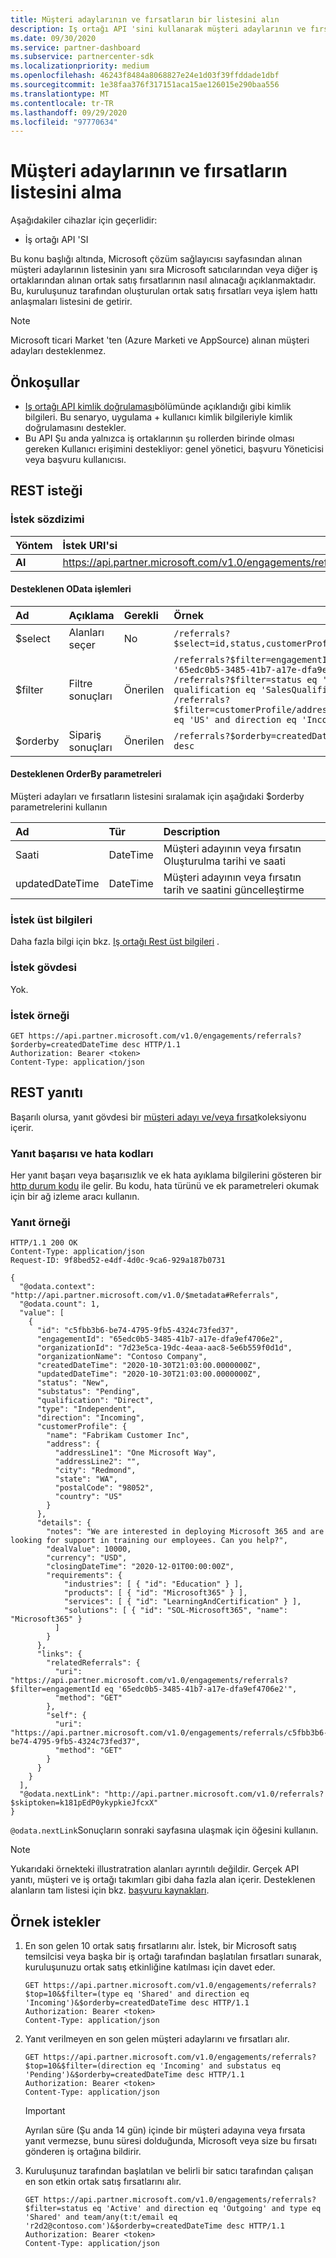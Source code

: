 ```yaml
---
title: Müşteri adaylarının ve fırsatların bir listesini alın
description: Iş ortağı API 'sini kullanarak müşteri adaylarının ve fırsatların bir listesini alma.
ms.date: 09/30/2020
ms.service: partner-dashboard
ms.subservice: partnercenter-sdk
ms.localizationpriority: medium
ms.openlocfilehash: 46243f8484a8068827e24e1d03f39ffddade1dbf
ms.sourcegitcommit: 1e38faa376f317151aca15ae126015e290baa556
ms.translationtype: MT
ms.contentlocale: tr-TR
ms.lasthandoff: 09/29/2020
ms.locfileid: "97770634"
---
```

# <a name="get-the-list-of-leads-and-opportunities"></a>Müşteri adaylarının ve fırsatların listesini alma

Aşağıdakiler cihazlar için geçerlidir:

- İş ortağı API 'SI

 Bu konu başlığı altında, Microsoft çözüm sağlayıcısı sayfasından alınan müşteri adaylarının listesinin yanı sıra Microsoft satıcılarından veya diğer iş ortaklarından alınan ortak satış fırsatlarının nasıl alınacağı açıklanmaktadır. Bu, kuruluşunuz tarafından oluşturulan ortak satış fırsatları veya işlem hattı anlaşmaları listesini de getirir.

> [!Note]
> Microsoft ticari Market 'ten (Azure Marketi ve AppSource) alınan müşteri adayları desteklenmez.

## <a name="prerequisites"></a>Önkoşullar

- [Iş ortağı API kimlik doğrulaması](api-authentication.md)bölümünde açıklandığı gibi kimlik bilgileri. Bu senaryo, uygulama + kullanıcı kimlik bilgileriyle kimlik doğrulamasını destekler.
- Bu API Şu anda yalnızca iş ortaklarının şu rollerden birinde olması gereken Kullanıcı erişimini destekliyor: genel yönetici, başvuru Yöneticisi veya başvuru kullanıcısı.

## <a name="rest-request"></a>REST isteği

### <a name="request-syntax"></a>İstek sözdizimi

| Yöntem  | İstek URI'si                                                    |
|:--------|:---------------------------------------------------------------|
| **Al** | <https://api.partner.microsoft.com/v1.0/engagements/referrals> |

#### <a name="supported-odata-operations"></a>Desteklenen OData işlemleri

| Ad     | Açıklama     | Gerekli    | Örnek                                                                                                                                                                                                                                                     |
|:---------|:----------------|:------------|:------------------------------------------------------------------------------------------------------------------------------------------------------------------------------------------------------------------------------------------------------------|
| $select  | Alanları seçer  | No          | `/referrals?$select=id,status,customerProfile`                                                                                                                                                                                                              |
| $filter  | Filtre sonuçları | Önerilen | `/referrals?$filter=engagementId eq '65edc0b5-3485-41b7-a17e-dfa9ef4706e2'` <br/> `/referrals?$filter=status eq 'New' and qualification eq 'SalesQualified'` <br/> `/referrals?$filter=customerProfile/address/country eq 'US' and direction eq 'Incoming'` |
| $orderby | Sipariş sonuçları  | Önerilen | `/referrals?$orderby=createdDateTime desc`                                                                                                                                                                                                                  |

#### <a name="supported-orderby-parameters"></a>Desteklenen OrderBy parametreleri

Müşteri adayları ve fırsatların listesini sıralamak için aşağıdaki $orderby parametrelerini kullanın

| Ad            | Tür     | Description                                       |
|:----------------|:---------|:--------------------------------------------------|
| Saati | DateTime | Müşteri adayının veya fırsatın Oluşturulma tarihi ve saati |
| updatedDateTime | DateTime | Müşteri adayının veya fırsatın tarih ve saatini güncelleştirme   |

### <a name="request-headers"></a>İstek üst bilgileri

Daha fazla bilgi için bkz. [Iş ortağı Rest üst bilgileri](headers.md) .

### <a name="request-body"></a>İstek gövdesi

Yok.

### <a name="request-example"></a>İstek örneği

```http
GET https://api.partner.microsoft.com/v1.0/engagements/referrals?$orderby=createdDateTime desc HTTP/1.1
Authorization: Bearer <token>
Content-Type: application/json
```

## <a name="rest-response"></a>REST yanıtı

Başarılı olursa, yanıt gövdesi bir [müşteri adayı ve/veya fırsat](referral-resources.md)koleksiyonu içerir.

### <a name="response-success-and-error-codes"></a>Yanıt başarısı ve hata kodları

Her yanıt başarı veya başarısızlık ve ek hata ayıklama bilgilerini gösteren bir [http durum kodu](error-codes.md) ile gelir. Bu kodu, hata türünü ve ek parametreleri okumak için bir ağ izleme aracı kullanın.

### <a name="response-example"></a>Yanıt örneği

``` http
HTTP/1.1 200 OK
Content-Type: application/json
Request-ID: 9f8bed52-e4df-4d0c-9ca6-929a187b0731

{
  "@odata.context": "http://api.partner.microsoft.com/v1.0/$metadata#Referrals",
  "@odata.count": 1,
  "value": [
    {
      "id": "c5fbb3b6-be74-4795-9fb5-4324c73fed37",
      "engagementId": "65edc0b5-3485-41b7-a17e-dfa9ef4706e2",
      "organizationId": "7d23e5ca-19dc-4eaa-aac8-5e6b559f0d1d",
      "organizationName": "Contoso Company",
      "createdDateTime": "2020-10-30T21:03:00.0000000Z",
      "updatedDateTime": "2020-10-30T21:03:00.0000000Z",
      "status": "New",
      "substatus": "Pending",
      "qualification": "Direct",
      "type": "Independent",
      "direction": "Incoming",
      "customerProfile": {
        "name": "Fabrikam Customer Inc",
        "address": {
          "addressLine1": "One Microsoft Way",
          "addressLine2": "",
          "city": "Redmond",
          "state": "WA",
          "postalCode": "98052",
          "country": "US"
        }
      },
      "details": {
        "notes": "We are interested in deploying Microsoft 365 and are looking for support in training our employees. Can you help?",
        "dealValue": 10000,
        "currency": "USD",
        "closingDateTime": "2020-12-01T00:00:00Z",
        "requirements": {
            "industries": [ { "id": "Education" } ],
            "products": [ { "id": "Microsoft365" } ],
            "services": [ { "id": "LearningAndCertification" } ],
            "solutions": [ { "id": "SOL-Microsoft365", "name": "Microsoft365" }
          ]
        }
      },
      "links": {
        "relatedReferrals": {
          "uri": "https://api.partner.microsoft.com/v1.0/engagements/referrals?$filter=engagementId eq '65edc0b5-3485-41b7-a17e-dfa9ef4706e2'",
          "method": "GET"
        },
        "self": {
          "uri": "https://api.partner.microsoft.com/v1.0/engagements/referrals/c5fbb3b6-be74-4795-9fb5-4324c73fed37",
          "method": "GET"
        }
      }
    }
  ],
  "@odata.nextLink": "http://api.partner.microsoft.com/v1.0/referrals?$skiptoken=k181pEdP0ykypkieJfcxX"
}
```

`@odata.nextLink`Sonuçların sonraki sayfasına ulaşmak için öğesini kullanın.

> [!Note]
> Yukarıdaki örnekteki illustratration alanları ayrıntılı değildir. Gerçek API yanıtı, müşteri ve iş ortağı takımları gibi daha fazla alan içerir. Desteklenen alanların tam listesi için bkz. [başvuru kaynakları](referral-resources.md).

## <a name="sample-requests"></a>Örnek istekler

1. En son gelen 10 ortak satış fırsatlarını alır. İstek, bir Microsoft satış temsilcisi veya başka bir iş ortağı tarafından başlatılan fırsatları sunarak, kuruluşunuzu ortak satış etkinliğine katılması için davet eder.
    
    ```http
    GET https://api.partner.microsoft.com/v1.0/engagements/referrals?$top=10&$filter=(type eq 'Shared' and direction eq 'Incoming')&$orderby=createdDateTime desc HTTP/1.1
    Authorization: Bearer <token>
    Content-Type: application/json
    ```

2. Yanıt verilmeyen en son gelen müşteri adaylarını ve fırsatları alır.  

    ```http
    GET https://api.partner.microsoft.com/v1.0/engagements/referrals?$top=10&$filter=(direction eq 'Incoming' and substatus eq 'Pending')&$orderby=createdDateTime desc HTTP/1.1
    Authorization: Bearer <token>
    Content-Type: application/json
    ```

    > [!Important]
    > Ayrılan süre (Şu anda 14 gün) içinde bir müşteri adayına veya fırsata yanıt vermezse, bunu süresi dolduğunda, Microsoft veya size bu fırsatı gönderen iş ortağına bildirir.

3. Kuruluşunuz tarafından başlatılan ve belirli bir satıcı tarafından çalışan en son etkin ortak satış fırsatlarını alır.
    ```http
    GET https://api.partner.microsoft.com/v1.0/engagements/referrals?$filter=status eq 'Active' and direction eq 'Outgoing' and type eq 'Shared' and team/any(t:t/email eq 'r2d2@contoso.com')&$orderby=createdDateTime desc HTTP/1.1
    Authorization: Bearer <token>
    Content-Type: application/json
    ```